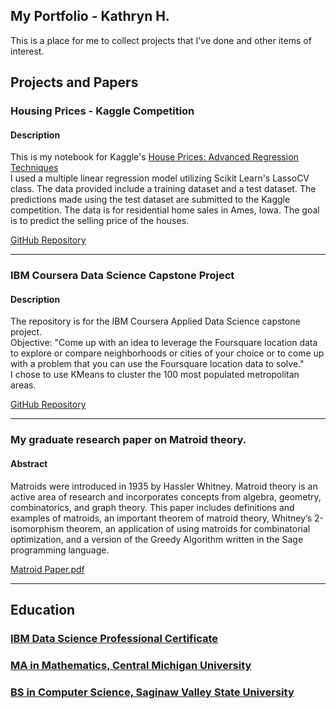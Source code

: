 ## My Portfolio - Kathryn H.

This is a place for me to collect projects that I've done and other items of interest.

## Projects and Papers

### Housing Prices - Kaggle Competition
#### Description
This is my notebook for Kaggle's <a href='https://www.kaggle.com/c/house-prices-advanced-regression-techniques/overview/evaluation' target='_blank'>House Prices: Advanced Regression Techniques</a>  
I used a multiple linear regression model utilizing Scikit Learn's LassoCV class.
The data provided include a training dataset and a test dataset. The predictions made using the test dataset are submitted to the Kaggle competition. The data is for residential home sales in Ames, Iowa. The goal is to predict the selling price of the houses.

<a href='https://github.com/KathrynDH/Housing-Prices-Kaggle' target='_blank'>GitHub Repository</a>

***

### IBM Coursera Data Science Capstone Project
#### Description
The repository is for the IBM Coursera Applied Data Science capstone project.  
Objective: "Come up with an idea to leverage the Foursquare location data to explore or compare neighborhoods or cities of your choice or to come up with a problem that you can use the Foursquare location data to solve."  
I chose to use KMeans to cluster the 100 most populated metropolitan areas.  

<a href='https://github.com/KathrynDH/IBMCapstoneFinalProject' target='_blank'>GitHub Repository</a>

***

### My graduate research paper on Matroid theory.
#### Abstract
Matroids were introduced in 1935 by Hassler Whitney. Matroid theory is an active area of research and incorporates concepts from algebra, geometry, combinatorics, and graph theory. This paper includes definitions and examples of matroids, an important theorem of matroid theory, Whitney’s 2-isomorphism theorem, an application of using matroids for combinatorial optimization, and a version of the Greedy Algorithm written in the Sage programming language.

<a href='matroidPaper%20-%20Copy.pdf' target='_blank'>Matroid Paper.pdf</a>

***

## Education

### [IBM Data Science Professional Certificate](https://www.youracclaim.com/badges/fe62d181-7ef5-4271-a69f-ebbfb4e24d74)

### [MA in Mathematics, Central Michigan University](https://www.cmich.edu/colleges/se/math/Graduate%20Programs/Pages/Master-of-Arts-in-Mathematics.aspx)

### [BS in Computer Science, Saginaw Valley State University](https://www.svsu.edu/cs/)
